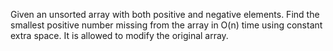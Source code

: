 Given an unsorted array with both positive and negative elements. Find the smallest positive number missing from the array in O(n) time using constant extra space. It is allowed to modify the original array.
